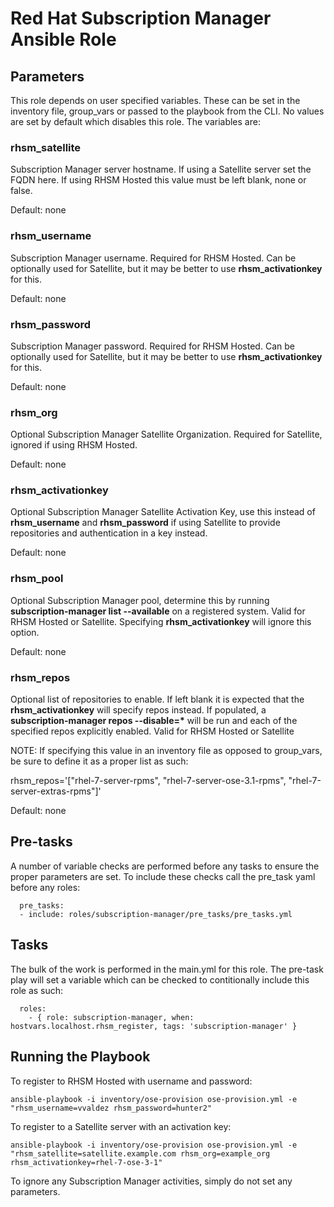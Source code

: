 # Red Hat Subscription Manager Ansible Role

## Parameters

This role depends on user specified variables. These can be set in the inventory file, group_vars or passed to the playbook from the CLI. No values are set by default which disables this role. The variables are:

### rhsm_satellite

Subscription Manager server hostname. If using a Satellite server set the FQDN here. If using RHSM Hosted this value must be left blank, none or false.

Default: none

### rhsm_username

Subscription Manager username. Required for RHSM Hosted. Can be optionally used for Satellite, but it may be better to use **rhsm_activationkey** for this.

Default: none

### rhsm_password

Subscription Manager password. Required for RHSM Hosted. Can be optionally used for Satellite, but it may be better to use **rhsm_activationkey** for this.

Default: none

### rhsm_org

Optional Subscription Manager Satellite Organization. Required for Satellite, ignored if using RHSM Hosted.

Default: none

### rhsm_activationkey

Optional Subscription Manager Satellite Activation Key, use this instead of **rhsm_username** and **rhsm_password** if using Satellite to provide repositories and authentication in a key instead.

Default: none

### rhsm_pool

Optional Subscription Manager pool, determine this by running **subscription-manager list --available** on a registered system. Valid for RHSM Hosted or Satellite. Specifying **rhsm_activationkey** will ignore this option.

Default: none

### rhsm_repos

Optional list of repositories to enable. If left blank it is expected that the **rhsm_activationkey** will specify repos instead.  If populated, a **subscription-manager repos --disable=\*** will be run and each of the specified repos explicitly enabled. Valid for RHSM Hosted or Satellite

NOTE: If specifying this value in an inventory file as opposed to group_vars, be sure to define it as a proper list as such:

rhsm_repos='["rhel-7-server-rpms", "rhel-7-server-ose-3.1-rpms", "rhel-7-server-extras-rpms"]'

Default: none

## Pre-tasks

A number of variable checks are performed before any tasks to ensure the proper parameters are set. To include these checks call the pre_task yaml before any roles:

```
  pre_tasks:
  - include: roles/subscription-manager/pre_tasks/pre_tasks.yml 
```

## Tasks

The bulk of the work is performed in the main.yml for this role. The pre-task play will set a variable which can be checked to contitionally include this role as such:

```
  roles:
    - { role: subscription-manager, when: hostvars.localhost.rhsm_register, tags: 'subscription-manager' }
```

## Running the Playbook
 
To register to RHSM Hosted with username and password:

```
ansible-playbook -i inventory/ose-provision ose-provision.yml -e "rhsm_username=vvaldez rhsm_password=hunter2"
```

To register to a Satellite server with an activation key:

```
ansible-playbook -i inventory/ose-provision ose-provision.yml -e "rhsm_satellite=satellite.example.com rhsm_org=example_org rhsm_activationkey=rhel-7-ose-3-1"
```

To ignore any Subscription Manager activities, simply do not set any parameters.
